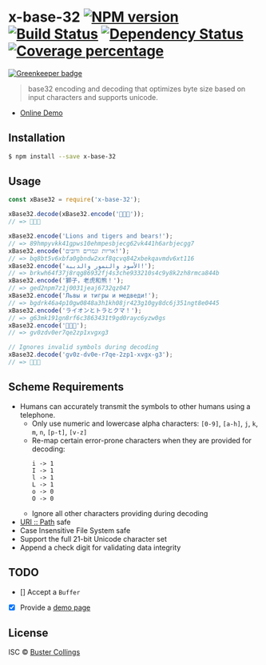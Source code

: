 # x-base-32 [![NPM version][npm-image]][npm-url] [![Build Status][travis-image]][travis-url] [![Dependency Status][daviddm-image]][daviddm-url] [![Coverage percentage][coveralls-image]][coveralls-url]

[![Greenkeeper badge](https://badges.greenkeeper.io/busterc/x-base-32.svg)](https://greenkeeper.io/)

> base32 encoding and decoding that optimizes byte size based on input characters and supports unicode.

* [Online Demo](https://rawgit.com/busterc/x-base-32/master/demo.html)

## Installation

```sh
$ npm install --save x-base-32
```

## Usage

```js
const xBase32 = require('x-base-32');

xBase32.decode(xBase32.encode('🦁🐯🐻'));
// => 🦁🐯🐻

xBase32.encode('Lions and tigers and bears!');
// => 89hmpyvkk41gpws10ehmpesbjecg62vk441h6arbjecgg7
xBase32.encode('אריות ונמרים ודובים!');
// => bq8bt5v6xbfa0gbndw2xxf8qcvq842xbekqavmdv6xt116
xBase32.encode('الأسود والنمور والدببة!');
// => brkwh64f37j8rqg86932fj4s3che933210s4c9y8k2zh8rmca844b
xBase32.encode('獅子，老虎和熊！');
// => ged2npm7z1j0031jeaj6732qz047
xBase32.encode('Львы и тигры и медведи!');
// => bgdrk46a4p10gw0848a3h1kh08jr423g10gy8dc6j351ngt8e0445
xBase32.encode('ライオンとトラとクマ！');
// => g63mk191gn8rf6c3863431t9gd0rayc6yzw0gs
xBase32.encode('🦁🐯🐻');
// => gv0zdv0er7qe2zp1xvgxg3

// Ignores invalid symbols during decoding
xBase32.decode('gv0z-dv0e-r7qe-2zp1-xvgx-g3');
// => 🦁🐯🐻
```

## Scheme Requirements

* Humans can accurately transmit the symbols to other humans using a telephone.
  * Only use numeric and lowercase alpha characters: `[0-9]`, `[a-h]`, `j`, `k`, `m`, `n`, `[p-t]`, `[v-z]`
  * Re-map certain error-prone characters when they are provided for decoding:
    ```
    i -> 1
    I -> 1
    l -> 1
    L -> 1
    o -> 0
    O -> 0
    ```
  * Ignore all other characters providing during decoding
* [URI :: Path](https://tools.ietf.org/html/rfc3986#section-3.3) safe
* Case Insensitive File System safe
* Support the full 21-bit Unicode character set
* Append a check digit for validating data integrity

## TODO

* [] Accept a `Buffer`
* [x] Provide a [demo page](https://rawgit.com/busterc/x-base-32/master/demo.html)

## License

ISC © [Buster Collings](https://about.me/buster)

[npm-image]: https://badge.fury.io/js/x-base-32.svg
[npm-url]: https://npmjs.org/package/x-base-32
[travis-image]: https://travis-ci.org/busterc/x-base-32.svg?branch=master
[travis-url]: https://travis-ci.org/busterc/x-base-32
[daviddm-image]: https://david-dm.org/busterc/x-base-32.svg?theme=shields.io
[daviddm-url]: https://david-dm.org/busterc/x-base-32
[coveralls-image]: https://coveralls.io/repos/busterc/x-base-32/badge.svg
[coveralls-url]: https://coveralls.io/r/busterc/x-base-32
